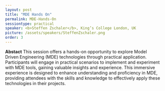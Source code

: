 ```yaml
---
layout: post
title: "MDE Hands On"
permalink: MDE-Hands-On
sessiontype: practical
speaker: <b>Steffen Zschaler</b>, King’s College London, UK
picture: /assets/speakers/SteffenZschaler.png
order: 3
---
```


**Abstact**
This session offers a hands-on opportunity to explore Model Driven Engineering (MDE) technologies through practical application. Participants will engage in practical scenarios to implement and experiment with MDE tools, gaining valuable insights and experience. This immersive experience is designed to enhance understanding and proficiency in MDE, providing attendees with the skills and knowledge to effectively apply these technologies in their projects.

